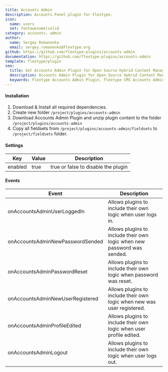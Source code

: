 ```yaml
---
title: Accounts Admin
description: Accounts Panel plugin for Flextype.
icon:
  name: users
  set: fontawesome|solid
category: accounts, admin
author:
  name: Sergey Romanenko
  email: sergey.romanenko@flextype.org
github: https://github.com/flextype-plugins/accounts-admin
documentation: https://github.com/flextype-plugins/accounts-admin
template: flextype/plugin
seo:
  title: Get Accounts Admin Plugin for Open Source Hybrid Content Management System
  description: Accounts Admin Plugin for Open Source Hybrid Content Management System
  keywords: Flextype Accounts Admin Plugin, Flextype CMS Accounts Admin Plugin, Headless CMS Accounts Admin Plugin, Download Flat File CMS Accounts Admin Plugin, Download Flat File Content Management System Accounts Admin Plugin, Download PHP CMS Accounts Admin Plugin, Accounts Admin Plugin, Plugin, Accounts Admin, Content, Management, System, PHP, CMS
---
```


#### Installation

1. Download & Install all required dependencies.
2. Create new folder `/project/plugins/accounts-admin`
3. Download Accounts Admin Plugin and unzip plugin content to the folder `/project/plugins/accounts-admin`
4. Copy all fieldsets from `/project/plugins/accounts-admin/fieldsets` to `/project/fieldsets` folder.

#### Settings

| Key | Value | Description |
|---|---|---|
| enabled | true | true or false to disable the plugin |

#### Events

| Event | Description |
|---|---|
| onAccountsAdminUserLoggedIn | Allows plugins to include their own logic when user logs in. |
| onAccountsAdminNewPasswordSended | Allows plugins to include their own logic when new password was sended. |
| onAccountsAdminPasswordReset | Allows plugins to include their own logic when password was reset. |
| onAccountsAdminNewUserRegistered | Allows plugins to include their own logic when new was user registered. |
| onAccountsAdminProfileEdited | Allows plugins to include their own logic when user profile edited. |
| onAccountsAdminLogout | Allows plugins to include their own logic when user logs out. |
